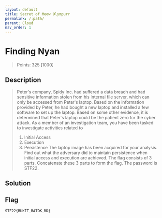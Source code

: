 ```yaml
---
layout: default
title: Secret of Meow Olympurr 
permalink: /:path/
parent: Cloud
nav_order: 1
---
```

# Finding Nyan

> Points: 325 [1000]

## Description

> Peter's company, Spidy Inc. had suffered a data breach and had sensitive information stolen from his Internal file server, which can only be accessed from Peter's laptop. Based on the information provided by Peter, he had bought a new laptop and installed a few software to set up the laptop. Based on some other evidence, it is determined that Peter's laptop could be the patient zero for the cyber attack. As a member of an investigation team, you have been tasked to investigate activities related to
> 1. Initial Access
> 2. Execution
> 3. Persistence
> The laptop image has been acquired for your analysis. Find out what the adversary did to maintain persistence when initial access and execution are achieved.
> The flag consists of 3 parts. Concatenate these 3 parts to form the flag.
> The password is STF22.

## Solution

## Flag
`STF22{BUKIT_BATOK_RD}`